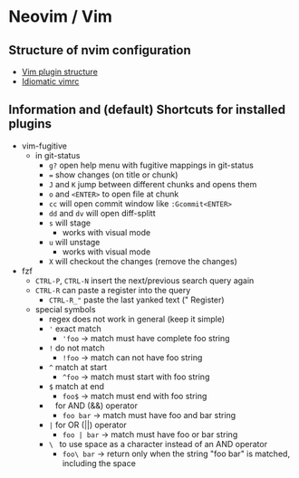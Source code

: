 # Neovim / Vim

## Structure of nvim configuration

- [Vim plugin structure](https://learnvimscriptthehardway.stevelosh.com/chapters/42.html)
- [Idiomatic vimrc](https://github.com/romainl/idiomatic-vimrc)


## Information and (default) Shortcuts for installed plugins

- vim-fugitive
  - in git-status
    - `g?` open help menu with fugitive mappings in git-status
    - `=` show changes (on title or chunk)
    - `J` and `K` jump between different chunks and opens them
    - `o` and `<ENTER>` to open file at chunk
    - `cc` will open commit window like `:Gcommit<ENTER>`
    - `dd` and `dv` will open diff-splitt
    - `s` will stage
      - works with visual mode
    - `u` will unstage
      - works with visual mode
    - `X` will checkout the changes (remove the changes)
- fzf
  - `CTRL-P`, `CTRL-N` insert the next/previous search query again
  - `CTRL-R` can paste a register into the query
    - `CTRL-R_"` paste the last yanked text (" Register)
  - special symbols
    - regex does not work in general (keep it simple)
    - `'` exact match
      - `'foo` -> match must have complete foo string
    - `!` do not match
      - `!foo` -> match can not have foo string
    - `^` match at start
      - `^foo` -> match must start with foo string
    - `$` match at end
      - `foo$` -> match must end with foo string
    - ` ` for AND (&&) operator
      - `foo bar` -> match must have foo and bar string
    - `|` for OR (||) operator
      - `foo | bar` -> match must have foo or bar string
    - `\ ` to use space as a character instead of an AND operator
      - `foo\ bar` -> return only when the string "foo bar" is matched, including the space

